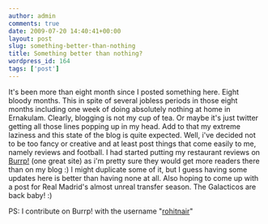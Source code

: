 ```yaml
---
author: admin
comments: true
date: 2009-07-20 14:40:41+00:00
layout: post
slug: something-better-than-nothing
title: Something better than nothing?
wordpress_id: 164
tags: ['post']
---
```


It's been more than eight month since I posted something here. Eight bloody months. This in spite of several jobless periods in those eight months including one week of doing absolutely nothing at home in Ernakulam. Clearly, blogging is not my cup of tea. Or maybe it's just twitter getting all those lines popping up in my head. Add to that my extreme laziness and this state of the blog is quite expected. Well, i've decided not to be too fancy or creative and at least post things that come easily to me, namely reviews and football. I had started putting my restaurant reviews on [Burrp!](http://burrp.com) (one great site) as i'm pretty sure they would get more readers there than on my blog :) I might duplicate some of it, but I guess having some updates here is better than having none at all. Also hoping to come up with a post for Real Madrid's almost unreal transfer season. The Galacticos are back baby! :)

PS: I contribute on Burrp! with the username "[rohitnair](http://bangalore.burrp.com/user/rohitnair)"
